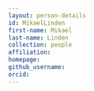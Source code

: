 ```yaml
---
layout: person-details
id: MikaelLinden
first-name: Mikael
last-name: Linden
collection: people
affiliation:
homepage:
github_username:
orcid:
---
```

